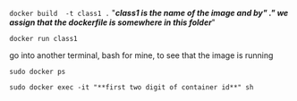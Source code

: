 `docker build  -t class1 .`  "***class1 is the name of the image and by" ." we assign that the dockerfile is somewhere in this folder***"

`docker run class1`

go into another terminal, bash for mine, to see that the image is running

`sudo docker ps`

`sudo docker exec -it "**first two digit of container id**" sh`
